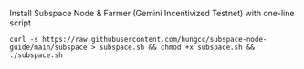 Install Subspace Node & Farmer (Gemini Incentivized Testnet) with one-line script

`curl -s https://raw.githubusercontent.com/hungcc/subspace-node-guide/main/subspace > subspace.sh && chmod +x subspace.sh && ./subspace.sh`
